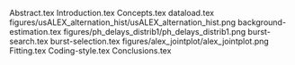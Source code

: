 Abstract.tex
Introduction.tex
Concepts.tex
dataload.tex
figures/usALEX_alternation_hist/usALEX_alternation_hist.png
background-estimation.tex
figures/ph_delays_distrib1/ph_delays_distrib1.png
burst-search.tex
burst-selection.tex
figures/alex_jointplot/alex_jointplot.png
Fitting.tex
Coding-style.tex
Conclusions.tex
